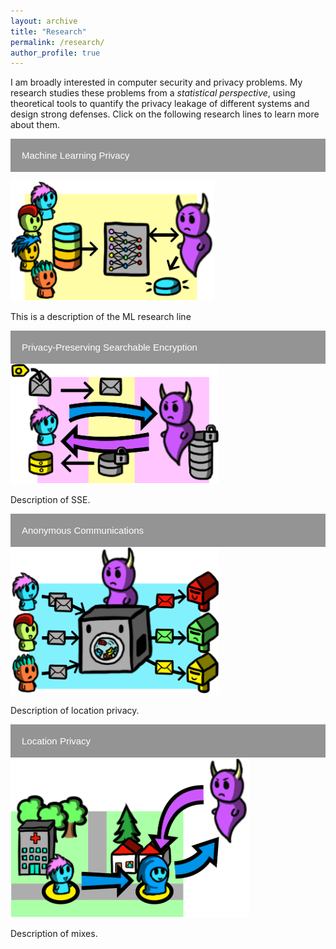 ```yaml
---
layout: archive
title: "Research"
permalink: /research/
author_profile: true
---
```


<html>
<head>
<meta name="viewport" content="width=device-width, initial-scale=1">
<style>
.collapsible {
  background-color: #949494;
  color: white;
  cursor: pointer;
  padding: 18px;
  width: 100%;
  border: none;
  text-align: left;
  outline: none;
  font-size: 15px;
}

.active, .collapsible:hover {
  background-color: #d7d7d7;
}

.content {
  padding: 0 18px;
  display: none;
  overflow: hidden;
  background-color: #eaeaea;
}
</style>
</head>
<body>


<p>I am broadly interested in computer security and privacy problems.
My research studies these problems from a <em>statistical perspective</em>, using theoretical tools to quantify the privacy leakage of different systems and design strong defenses.
Click on the following research lines to learn more about them.</p>

<button type="button" class="collapsible">Machine Learning Privacy</button>
<div class="content">
    <img src="/images/topic-ml.png" alt="ML topic">
  <p>This is a description of the ML research line</p>
</div>
<button type="button" class="collapsible">Privacy-Preserving Searchable Encryption</button>
<div class="content">
    <img src="/images/topic-sse.png" alt="SSE topic">
  <p>Description of SSE.</p>
</div>
<button type="button" class="collapsible">Anonymous Communications</button>
<div class="content">
    <img src="/images/topic-anon.png" alt="Anonymous coms topic">
  <p>Description of location privacy.</p>
</div>
<button type="button" class="collapsible">Location Privacy</button>
<div class="content">
    <img src="/images/topic-location.png" alt="Location privacy topic">
  <p>Description of mixes.</p>
</div>


<script>
var coll = document.getElementsByClassName("collapsible");
var i;

for (i = 0; i < coll.length; i++) {
  coll[i].addEventListener("click", function() {
    this.classList.toggle("active");
    var content = this.nextElementSibling;
    if (content.style.display === "block") {
      content.style.display = "none";
    } else {
      content.style.display = "block";
    }
  });
}
</script>

</body>
</html>
